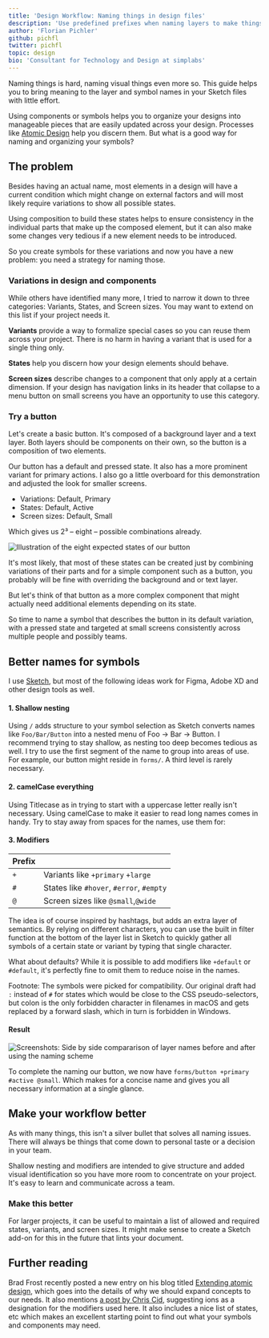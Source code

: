 ```yaml
---
title: 'Design Workflow: Naming things in design files'
description: 'Use predefined prefixes when naming layers to make things easier for you and your colleagues. Samples included.'
author: 'Florian Pichler'
github: pichfl
twitter: pichfl
topic: design
bio: 'Consultant for Technology and Design at simplabs'
---
```


Naming things is hard, naming visual things even more so. This guide helps you to bring meaning to the layer and symbol names in your Sketch files with little effort.

<!--break-->

Using components or symbols helps you to organize your designs into manageable pieces that are easily updated across your design. Processes like [Atomic Design][atomic-design] help you discern them. But what is a good way for naming and organizing your symbols?

## The problem

Besides having an actual name, most elements in a design will have a current condition which might change on external factors and will most likely require variations to show all possible states.

Using composition to build these states helps to ensure consistency in the individual parts that make up the composed element, but it can also make some changes very tedious if a new element needs to be introduced.

So you create symbols for these variations and now you have a new problem: you need a strategy for naming those.

### Variations in design and components

While others have identified many more, I tried to narrow it down to three categories: Variants, States, and Screen sizes. You may want to extend on this list if your project needs it.

**Variants** provide a way to formalize special cases so you can reuse them across your project. There is no harm in having a variant that is used for a single thing only.

**States** help you discern how your design elements should behave.

**Screen sizes** describe changes to a component that only apply at a certain dimension. If your design has navigation links in its header that collapse to a menu button on small screens you have an opportunity to use this category.

### Try a button

Let's create a basic button. It's composed of a background layer and a text layer. Both layers should be components on their own, so the button is a composition of two elements.

Our button has a default and pressed state. It also has a more prominent variant for primary actions. I also go a little overboard for this demonstration and adjusted the look for smaller screens.

- Variations: Default, Primary
- States: Default, Active
- Screen sizes: Default, Small

Which gives us 2³ – eight – possible combinations already.

![Illustration of the eight expected states of our button](/assets/images/posts/2019-08-01-design-workflow-naming-in-design-files/figure-1-button.png)

It's most likely, that most of these states can be created just by combining variations of their parts and for a simple component such as a button, you probably will be fine with overriding the background and or text layer.

But let's think of that button as a more complex component that might actually need additional elements depending on its state.

So time to name a symbol that describes the button in its default variation, with a pressed state and targeted at small screens consistently across multiple people and possibly teams.

## Better names for symbols

I use [Sketch][sketch], but most of the following ideas work for Figma, Adobe XD and other design tools as well.

#### 1. Shallow nesting

Using `/` adds structure to your symbol selection as Sketch converts names like `Foo/Bar/Button` into a nested menu of Foo → Bar → Button. I recommend trying to stay shallow, as nesting too deep becomes tedious as well. I try to use the first segment of the name to group into areas of use. For example, our button might reside in `forms/`. A third level is rarely necessary.

#### 2. camelCase everything

Using Titlecase as in trying to start with a uppercase letter really isn't necessary. Using camelCase to make it easier to read long names comes in handy. Try to stay away from spaces for the names, use them for:

#### 3. Modifiers

| Prefix |                                        |
| ------ | -------------------------------------- |
| `+`    | Variants like `+primary` `+large`      |
| `#`    | States like `#hover`, `#error`, `#empty` |
| `@`    | Screen sizes like `@small`,`@wide`       |

The idea is of course inspired by hashtags, but adds an extra layer of semantics. By relying on different characters, you can use the built in filter function at the bottom of the layer list in Sketch to quickly gather all symbols of a certain state or variant by typing that single character.

What about defaults? While it is possible to add modifiers like `+default` or `#default`, it's perfectly fine to omit them to reduce noise in the names.

Footnote: The symbols were picked for compatibility. Our original draft had `:` instead of `#` for states which would be close to the CSS pseudo-selectors, but colon is the only forbidden character in filenames in macOS and gets replaced by a forward slash, which in turn is forbidden in Windows.

#### Result

![Screenshots: Side by side compararison of layer names before and after using the naming scheme](/assets/images/posts/2019-08-01-design-workflow-naming-in-design-files/figure-2-names.png)

To complete the naming our button, we now have `forms/button +primary #active @small`. Which makes for a concise name and gives you all necessary information at a single glance.

## Make your workflow better

As with many things, this isn't a silver bullet that solves all naming issues. There will always be things that come down to personal taste or a decision in your team.

Shallow nesting and modifiers are intended to give structure and added visual identification so you have more room to concentrate on your project. It's easy to learn and communicate across a team.

### Make this better

For larger projects, it can be useful to maintain a list of allowed and required states, variants, and screen sizes. It might make sense to create a Sketch add-on for this in the future that lints your document.

## Further reading

Brad Frost recently posted a new entry on his blog titled [Extending atomic design][extending], which goes into the details of why we should expand concepts to our needs. It also mentions [a post by Chris Cid][ions], suggesting ions as a designation for the modifiers used here. It also includes a nice list of states, etc which makes an excellent starting point to find out what your symbols and components may need.

[atomic-design]: http://bradfrost.com/blog/post/atomic-web-design/
[sketch]: https://www.sketch.com
[extending]: http://bradfrost.com/blog/post/extending-atomic-design/
[ions]: https://www.cjcid.com/articles/ions-introduction/
